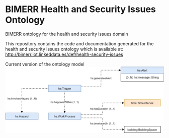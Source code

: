 # BIMERR Health and Security Issues Ontology
BIMERR ontology for the health and security issues domain

This repository contains the code and documentation generated for the health and security issues ontology which is available at: http://bimerr.iot.linkeddata.es/def/health-security-issues

Current version of the ontology model
![Current version of the model](https://github.com/oeg-upm/bimerr-health-security/blob/master/diagrams/h&s.jpg "Building model")
